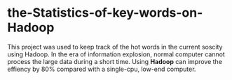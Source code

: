 # the-Statistics-of-key-words-on-Hadoop
This project was used to keep track of the hot words in the current soscity using Hadoop.
In the era of information explosion, normal computer cannot process the large data during a short time.
Using **Hadoop** can improve the effiency by 80% compared with a single-cpu, low-end computer.
